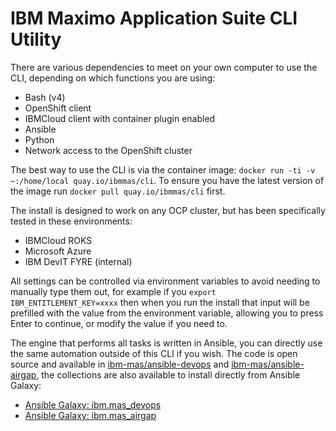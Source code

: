 # IBM Maximo Application Suite CLI Utility

There are various dependencies to meet on your own computer to use the CLI, depending on which functions you are using:

- Bash (v4)
- OpenShift client
- IBMCloud client with container plugin enabled
- Ansible
- Python
- Network access to the OpenShift cluster

The best way to use the CLI is via the container image: `docker run -ti -v ~:/home/local quay.io/ibmmas/cli`.  To ensure you have the latest version of the image run `docker pull quay.io/ibmmas/cli` first.

The install is designed to work on any OCP cluster, but has been specifically tested in these environments:

- IBMCloud ROKS
- Microsoft Azure
- IBM DevIT FYRE (internal)

All settings can be controlled via environment variables to avoid needing to manually type them out, for example if you `export IBM_ENTITLEMENT_KEY=xxxx` then when you run the install that input will be prefilled with the value from the environment variable, allowing you to press Enter to continue, or modify the value if you need to.

The engine that performs all tasks is written in Ansible, you can directly use the same automation outside of this CLI if you wish.  The code is open source and available in [ibm-mas/ansible-devops](https://github.com/ibm-mas/ansible-devops) and [ibm-mas/ansible-airgap](https://github.com/ibm-mas/ansible-airgap), the collections are also available to install directly from Ansible Galaxy:

- [Ansible Galaxy: ibm.mas_devops](https://galaxy.ansible.com/ibm/mas_devops)
- [Ansible Galaxy: ibm.mas_airgap](https://galaxy.ansible.com/ibm/mas_airgap)
